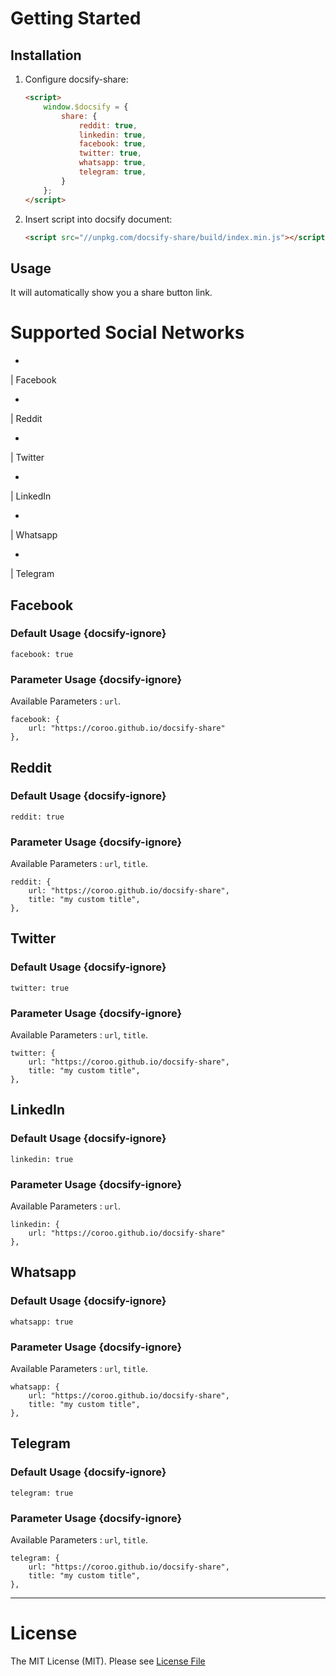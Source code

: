 # Getting Started

## Installation

1. Configure docsify-share:

    ```html
    <script>
        window.$docsify = {
            share: {
                reddit: true,
                linkedin: true,
                facebook: true,
                twitter: true,
                whatsapp: true,
                telegram: true,
            }
        };
    </script>
    ```

2. Insert script into docsify document:

    ```html
    <script src="//unpkg.com/docsify-share/build/index.min.js"></script>
    ```

## Usage

It will automatically show you a share button link.

# Supported Social Networks

- <a href='#/?id=facebook' style='text-decoration:none'>
<i class="fa fa-facebook animated"></i> | Facebook</a>
- <a href='#/?id=reddit' style='text-decoration:none'>
<i class="fa fa-reddit animated"></i> | Reddit</a>
- <a href='#/?id=twitter' style='text-decoration:none'>
<i class="fa fa-twitter animated"></i> | Twitter</a>
- <a href='#/?id=linkedin' style='text-decoration:none'>
<i class="fa fa-linkedin animated"></i> | LinkedIn</a>
- <a href='#/?id=whatsapp' style='text-decoration:none'>
<i class="fa fa-whatsapp animated"></i> | Whatsapp</a>
- <a href='#/?id=telegram' style='text-decoration:none'>
<i class="fa fa-telegram animated"></i> | Telegram</a>

## Facebook

<span target="_blank" class="fab github-fab indigo" tooltip="Facebook"><i class="fa fa-facebook animated"></i></span> 

### Default Usage {docsify-ignore}

```
facebook: true
```

### Parameter Usage {docsify-ignore}

Available Parameters : `url`.

```
facebook: {
    url: "https://coroo.github.io/docsify-share"
},
```

## Reddit

<span target="_blank" class="fab github-fab red" tooltip="Reddit"><i class="fa fa-reddit animated"></i></a>

### Default Usage {docsify-ignore}

```
reddit: true
```

### Parameter Usage {docsify-ignore}

Available Parameters : `url`, `title`.

```
reddit: {
    url: "https://coroo.github.io/docsify-share",
    title: "my custom title",
},
```

## Twitter

<span target="_blank" class="fab github-fab light-blue" tooltip="Twitter"><i class="fa fa-twitter animated"></i></a>

### Default Usage {docsify-ignore}

```
twitter: true
```

### Parameter Usage {docsify-ignore}

Available Parameters : `url`, `title`.

```
twitter: {
    url: "https://coroo.github.io/docsify-share",
    title: "my custom title",
},
```

## LinkedIn

<span target="_blank" class="fab github-fab blue-linkedin" tooltip="Linked In"><i class="fa fa-linkedin animated"></i></a>

### Default Usage {docsify-ignore}

```
linkedin: true
```

### Parameter Usage {docsify-ignore}

Available Parameters : `url`.

```
linkedin: {
    url: "https://coroo.github.io/docsify-share"
},
```

## Whatsapp

<span target="_blank" class="fab github-fab green" tooltip="Whatsapp"><i class="fa fa-whatsapp animated"></i></a>

### Default Usage {docsify-ignore}

```
whatsapp: true
```

### Parameter Usage {docsify-ignore}

Available Parameters : `url`, `title`.

```
whatsapp: {
    url: "https://coroo.github.io/docsify-share",
    title: "my custom title",
},
```

## Telegram

<span target="_blank" class="fab github-fab black" tooltip="Telegram"><i class="fa fa-telegram animated"></i></a>

### Default Usage {docsify-ignore}

```
telegram: true
```

### Parameter Usage {docsify-ignore}

Available Parameters : `url`, `title`.

```
telegram: {
    url: "https://coroo.github.io/docsify-share",
    title: "my custom title",
},
```

---

# License

The MIT License (MIT). Please see [License File](https://github.com/coroo/docsify-chart/blob/master/LICENSE)
